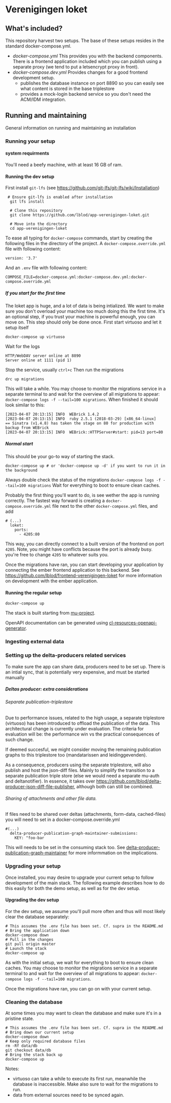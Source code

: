 # Verenigingen loket

## What's included?

This repository harvest two setups. The base of these setups resides in the standard docker-compose.yml.

- _docker-compose.yml_ This provides you with the backend components. There is a frontend application included which you can publish using a separate proxy (we tend to put a letsencrypt proxy in front).
- _docker-compose.dev.yml_ Provides changes for a good frontend development setup.
  - publishes the database instance on port 8890 so you can easily see what content is stored in the base triplestore
  - provides a mock-login backend service so you don't need the ACM/IDM integration.

## Running and maintaining

General information on running and maintaining an installation

### Running your setup

#### system requirments

You'll need a beefy machine, with at least 16 GB of ram.

#### Running the dev setup

First install `git-lfs` (see <https://github.com/git-lfs/git-lfs/wiki/Installation>)

```
 # Ensure git-lfs is enabled after installation
  git lfs install

  # Clone this repository
  git clone https://github.com/lblod/app-verenigingen-loket.git

  # Move into the directory
  cd app-verenigingen-loket
```

To ease all typing for `docker-compose` commands, start by creating the following files in the directory of the project.
A `docker-compose.override.yml` file with following content:

```
version: '3.7'
```

And an `.env` file with following content:

```
COMPOSE_FILE=docker-compose.yml:docker-compose.dev.yml:docker-compose.override.yml
```

##### If you start for the first time

The loket app is huge, and a lot of data is being intialized. We want to make sure you don't overload your machine too much doing this the first time.
It's an optional step, if you trust your machine is powerful enough, you can move on.
This step should only be done once.
First start virtuoso and let it setup itself

```
docker-compose up virtuoso
```

Wait for the logs

```
HTTP/WebDAV server online at 8890
Server online at 1111 (pid 1)
```

Stop the service, usually `ctrl+c`
Then run the migrations

```
drc up migrations
```

This will take a while. You may choose to monitor the migrations service in a separate terminal to and wait for the overview of all migrations to appear: `docker-compose logs -f --tail=100 migrations`. When finished it should look similar to this:

```
[2023-04-07 20:13:15] INFO  WEBrick 1.4.2
[2023-04-07 20:13:15] INFO  ruby 2.5.1 (2018-03-29) [x86_64-linux]
== Sinatra (v1.4.8) has taken the stage on 80 for production with backup from WEBrick
[2023-04-07 20:13:15] INFO  WEBrick::HTTPServer#start: pid=13 port=80
```

##### Normal start

This should be your go-to way of starting the stack.

```
docker-compose up # or 'docker-compose up -d' if you want to run it in the background
```

Always double check the status of the migrations `docker-compose logs -f --tail=100 migrations`
Wait for everything to boot to ensure clean caches.

Probably the first thing you'll want to do, is see wether the app is running correctly. The fastest way forward is creating a `docker-compose.override.yml` file next to the other `docker-compose.yml` files, and add

```
# (...)
  loket:
    ports:
      - 4205:80
```

This way, you can directly connect to a built version of the frontend on port `4205`. Note, you might have conflicts because the port is already busy.
you're free to change `4205` to whatever suits you.

Once the migrations have ran, you can start developing your application by connecting the ember frontend application to this backend. See <https://github.com/lblod/frontend-verenigingen-loket> for more information on development with the ember application.

#### Running the regular setup

```
docker-compose up
```

The stack is built starting from [mu-project](https://github.com/mu-semtech/mu-project).

OpenAPI documentation can be generated using [cl-resources-openapi-generator](https://github.com/mu-semtech/cl-resources-openapi-generator).

### Ingesting external data

### Setting up the delta-producers related services

To make sure the app can share data, producers need to be set up. There is an intial sync, that is potentially very expensive, and must be started manually

##### Deltas producer: extra considerations

###### Separate publication-triplestore

Due to performance issues, related to the high usage, a separate triplestore (virtuoso) has been introduced to offload the publication of the data.
This architectural change is currently under evaluation. The criteria for evaluation will be: the performance win vs the practical consequences of such change.

If deemed succesful, we might consider moving the remaining publication graphs to this triplestore too (mandatarissen and leidinggevenden).

As a consequence, producers using the separate triplestore, will also publish and host the json-diff files.
Mainly to simplify the transition to a separate publication triple store (else we would need a separate mu-auth and deltanotifier).
In essence, it takes over https://github.com/lblod/delta-producer-json-diff-file-publisher, although both can still be combined.

###### Sharing of attachments and other file data.

If files need to be shared over deltas (attachments, form-data, cached-files) you will need to set in a docker-compose.override.yml

```
#(...)
  delta-producer-publication-graph-maintainer-submissions:
    KEY: "foo-bar
```

This will needs to be set in the consuming stack too. See [delta-producer-publication-graph-maintainer](https://github.com/lblod/delta-producer-publication-graph-maintainer) for more informmation on the implications.

### Upgrading your setup

Once installed, you may desire to upgrade your current setup to follow development of the main stack. The following example describes how to do this easily for both the demo setup, as well as for the dev setup.

#### Upgrading the dev setup

For the dev setup, we assume you'll pull more often and thus will most likely clear the database separately:

```
# This assumes the .env file has been set. Cf. supra in the README.md
# Bring the application down
docker-compose down
# Pull in the changes
git pull origin master
# Launch the stack
docker-compose up
```

As with the initial setup, we wait for everything to boot to ensure clean caches. You may choose to monitor the migrations service in a separate terminal to and wait for the overview of all migrations to appear: `docker-compose logs -f --tail=100 migrations`.

Once the migrations have ran, you can go on with your current setup.

### Cleaning the database

At some times you may want to clean the database and make sure it's in a pristine state.

```
# This assumes the .env file has been set. Cf. supra in the README.md
# Bring down our current setup
docker-compose down
# Keep only required database files
rm -Rf data/db
git checkout data/db
# Bring the stack back up
docker-compose up
```

Notes:

- virtuoso can take a while to execute its first run, meanwhile the database is inaccessible. Make also sure to wait for the migrations to run.
- data from external sources need to be synced again.
